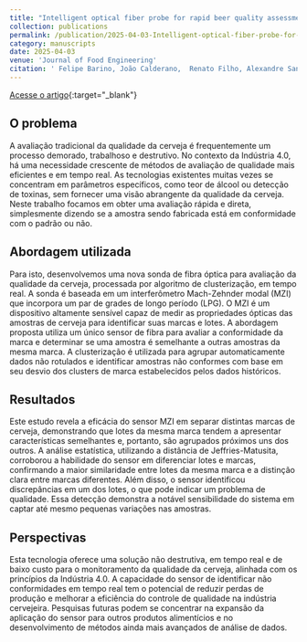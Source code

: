 ```yaml
---
title: "Intelligent optical fiber probe for rapid beer quality assessment"
collection: publications
permalink: /publication/2025-04-03-Intelligent-optical-fiber-probe-for-rapid-beer-quality-assessment
category: manuscripts
date: 2025-04-03
venue: 'Journal of Food Engineering'
citation: ' Felipe Barino, João Calderano,  Renato Filho, Alexandre Santos, &quot;Intelligent optical fiber probe for rapid beer quality assessment.&quot; Journal of Food Engineering, 2025.'
---
```


[Acesse o artigo](https://www.sciencedirect.com/science/article/pii/S0260877425001189){:target="_blank"}

## O problema

A avaliação tradicional da qualidade da cerveja é frequentemente um processo demorado, trabalhoso e destrutivo.  No contexto da Indústria 4.0, há uma necessidade crescente de métodos de avaliação de qualidade mais eficientes e em tempo real.  As tecnologias existentes muitas vezes se concentram em parâmetros específicos, como teor de álcool ou detecção de toxinas, sem fornecer uma visão abrangente da qualidade da cerveja. Neste trabalho focamos em obter uma avaliação rápida e direta, simplesmente dizendo se a amostra sendo fabricada está em conformidade com o padrão ou não.

## Abordagem utilizada

Para isto, desenvolvemos uma nova sonda de fibra óptica para avaliação da qualidade da cerveja, processada por algoritmo de clusterização, em tempo real.  A sonda é baseada em um interferômetro Mach-Zehnder modal (MZI) que incorpora um par de grades de longo período (LPG).  O MZI é um dispositivo altamente sensível capaz de medir as propriedades ópticas das amostras de cerveja para identificar suas marcas e lotes.  A abordagem proposta utiliza um único sensor de fibra para avaliar a conformidade da marca e determinar se uma amostra é semelhante a outras amostras da mesma marca.  A clusterização é utilizada para agrupar automaticamente dados não rotulados e identificar amostras não conformes com base em seu desvio dos clusters de marca estabelecidos pelos dados históricos.   

## Resultados

Este estudo revela a eficácia do sensor MZI em separar distintas marcas de cerveja, demonstrando que lotes da mesma marca tendem a apresentar características semelhantes e, portanto, são agrupados próximos uns dos outros. A análise estatística, utilizando a distância de Jeffries-Matusita, corroborou a habilidade do sensor em diferenciar lotes e marcas, confirmando a maior similaridade entre lotes da mesma marca e a distinção clara entre marcas diferentes. Além disso, o sensor identificou discrepâncias em um dos lotes, o que pode indicar um problema de qualidade. Essa detecção demonstra a notável sensibilidade do sistema em captar até mesmo pequenas variações nas amostras.

## Perspectivas

Esta tecnologia oferece uma solução não destrutiva, em tempo real e de baixo custo para o monitoramento da qualidade da cerveja, alinhada com os princípios da Indústria 4.0.  A capacidade do sensor de identificar não conformidades em tempo real tem o potencial de reduzir perdas de produção e melhorar a eficiência do controle de qualidade na indústria cervejeira.  Pesquisas futuras podem se concentrar na expansão da aplicação do sensor para outros produtos alimentícios e no desenvolvimento de métodos ainda mais avançados de análise de dados.
